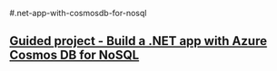 #.net-app-with-cosmosdb-for-nosql

## [Guided project - Build a .NET app with Azure Cosmos DB for NoSQL][1]

[1]: https://learn.microsoft.com/en-us/training/modules/build-dotnet-app-azure-cosmos-db-nosql/